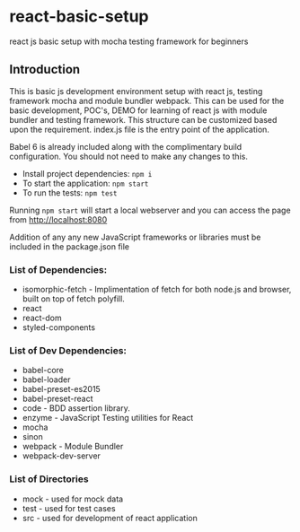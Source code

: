 # react-basic-setup
react js basic setup with mocha testing framework for beginners

## Introduction

This is basic js development environment setup with react js, testing framework mocha and module bundler webpack. This can be used for the basic development, POC's, DEMO for learning of react js with module bundler and testing framework. This structure can be customized based upon the requirement. index.js file is the entry point of the application.

Babel 6 is already included along with the complimentary build configuration. You should not need to make any changes to this.

* Install project dependencies: `npm i`
* To start the application: `npm start`
* To run the tests: `npm test`

Running `npm start` will start a local webserver and you can access the page from [http://localhost:8080](http://localhost:8080)

Addition of any any new JavaScript frameworks or libraries must be included in the package.json file

### List of Dependencies:
* isomorphic-fetch - Implimentation of fetch for both node.js and browser, built on top of fetch polyfill.
* react
* react-dom
* styled-components

### List of Dev Dependencies:
* babel-core
* babel-loader
* babel-preset-es2015
* babel-preset-react
* code - BDD assertion library.
* enzyme - JavaScript Testing utilities for React
* mocha
* sinon
* webpack - Module Bundler
* webpack-dev-server

### List of Directories
* mock - used for mock data
* test - used for test cases
* src  - used for development of react application